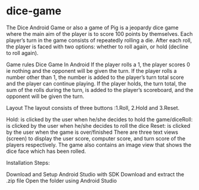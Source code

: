 # dice-game
The Dice Android Game or also a game of Pig is a jeopardy dice game where the main aim of the player is to score 100 points by themselves. Each player’s turn in the game consists of repeatedly rolling a die. After each roll, the player is faced with two options: whether to roll again, or hold (decline to roll again).

Game rules Dice Game In Android
			If the player rolls a 1, the player scores 0 ie nothing and the opponent will be given the turn.
			If the player rolls a number other than 1, the number is added to the player’s turn total score and the player can continue playing.
			If the player holds, the turn total, the sum of the rolls during the turn, is added to the player’s scoreboard, and the opponent will be given the turn.

Layout
			The layout consists of three buttons :1.Roll, 2.Hold and 3.Reset.

Hold: is clicked by the user when he/she decides to hold the game/diceRoll: is clicked by the user when he/she decides to roll the dice
Reset: is clicked by the user when the game is over/finished
There are three text views (screen) to display the user score, computer score, and turn score of the players respectively.
The game also contains an image view that shows the dice face which has been rolled.

Installation Steps:

   Download and Setup Android Studio with SDK
   Download and extract the .zip file
   Open the folder using Android Studio

